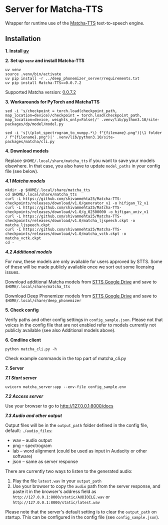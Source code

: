 # Server for Matcha-TTS

Wrapper for runtime use of the [Matcha-TTS](https://github.com/shivammehta25/Matcha-TTS) text-to-speech engine.

## Installation

**1. Install [uv](https://docs.astral.sh/uv/getting-started/installation)**

**2. Set up `venv` and install Matcha-TTS**

```
uv venv
source .venv/bin/activate
uv pip install -r ../deep_phonemizer_server/requirements.txt	
uv pip install Matcha-TTS==0.0.7.2
```

Supported Matcha version: [0.0.7.2](https://pypi.org/project/matcha-tts/0.0.7.2)

**3. Workarounds for PyTorch and MatchaTTS**

```
sed -i 's/checkpoint = torch.load(checkpoint_path, map_location=device)/checkpoint = torch.load(checkpoint_path, map_location=device, weights_only=False)/' .venv/lib/python3.10/site-packages/dp/model/model.py

sed -i 's|\(plot_spectrogram_to_numpy.*\) f"{filename}.png")|\1 folder / f"{filename}.png")|' .venv/lib/python3.10/site-packages/matcha/cli.py

```

**4. Download models**

Replace `$HOME/.local/share/matcha_tts` if you want to save your models elsewhere. In that case, you also have to update `model_paths` in your config file (see below).

___4.1 Matcha models___

```
mkdir -p $HOME/.local/share/matcha_tts
cd $HOME/.local/share/matcha_tts
curl -L https://github.com/shivammehta25/Matcha-TTS-checkpoints/releases/download/v1.0/generator_v1 -o hifigan_T2_v1
curl -L https://github.com/shivammehta25/Matcha-TTS-checkpoints/releases/download/v1.0/g_02500000 -o hifigan_univ_v1
curl -L https://github.com/shivammehta25/Matcha-TTS-checkpoints/releases/download/v1.0/matcha_ljspeech.ckpt -o matcha_ljspeech.ckpt
curl -L https://github.com/shivammehta25/Matcha-TTS-checkpoints/releases/download/v1.0/matcha_vctk.ckpt -o matcha_vctk.ckpt
cd -
```

___4.2 Additional models___

For now, these models are only available for users approved by STTS. Some of these will be made publicly available once we sort out some licensing issues.

Download additional Matcha models from [STTS Google Drive](https://drive.google.com/drive/folders/1g8tw6tKBd32gcgHbPSTPg5b8dFhQ8SOP?usp=sharing) and save to `$HOME/.local/share/matcha_tts`

Download Deep Phonemizer models from [STTS Google Drive](https://drive.google.com/drive/folders/1XAgg_fu7Ay4eEad0n5WW7m-IX1XKIXNz?usp=sharing) and save to `$HOME/.local/share/deep_phonemizer`

**5. Check config**

Verify paths and other config settings in `config_sample.json`. Please not that voices in the config file that are not enabled refer to models currently not publicly available (see also Additional models above).


**6. Cmdline client**

`python matcha_cli.py -h`

Check example commands in the top part of matcha_cli.py


**7. Server**

___7.1 Start server___

```
uvicorn matcha_server:app --env-file config_sample.env
```


___7.2 Access server___

Use your browser to go to http://127.0.0.1:8000/docs


___7.3 Audio and other output___

Output files will be in the `output_path` folder defined in the config file, default: `./audio_files`:

* wav – audio output
* png – spectrogram
* lab – word alignment (could be used as input in Audacity or other software)
* json – same as server response

There are currently two ways to listen to the generated audio:

1. Play the file `latest.wav` in your `output_path`
2. Use your browser to copy the `audio` path from the server response, and paste it in the browser's address field as `http://127.0.0.1:8000/static/AUDIOILE.wav` or `http://127.0.0.1:8000/static/latest.wav`

Please note that the server's default setting is to clear the `output_path` on startup. This can be configured in the config file (see `config_sample.json`).


<!--
--------

# Vendoring dependencies (experimental)

**2a. Set up `venv` and install Matcha-TTS**

```
uv venv
source .venv/bin/activate
uv pip install Matcha-TTS --prefix vendor
uv pip install uvicorn dotenv
```

**2b. Add imports to matcha_server.py**

```
parent_dir = os.path.abspath(os.path.dirname(__file__))
vendor_dir = os.path.join(parent_dir, 'vendor/lib/python3.10/site-packages')
sys.path.append(vendor_dir)
```
-->

